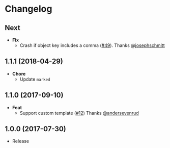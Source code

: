 # Changelog

## Next
- **Fix**
  - Crash if object key includes a comma ([#49](https://github.com/esdocs/esdocs-plugins/pull/49)). Thanks [@josephschmitt](https://github.com/josephschmitt)

## 1.1.1 (2018-04-29)
- **Chore**
  - Update `marked`

## 1.1.0 (2017-09-10)
- **Feat**
  - Support custom template ([#12](https://github.com/esdocs/esdocs-plugins/pull/12)) Thanks [@andersevenrud](https://github.com/andersevenrud)

## 1.0.0 (2017-07-30)
- Release
